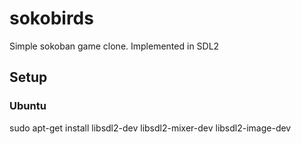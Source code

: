 # sokobirds
Simple sokoban game clone. Implemented in SDL2

## Setup
### Ubuntu
sudo apt-get install libsdl2-dev libsdl2-mixer-dev libsdl2-image-dev
